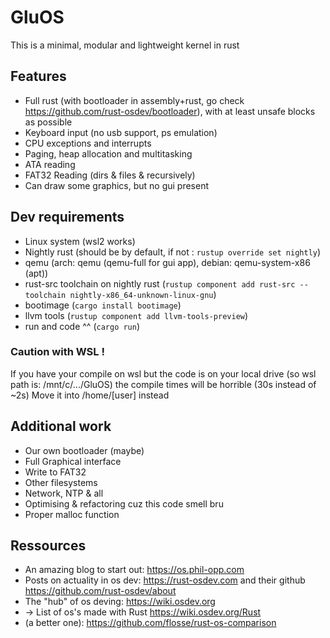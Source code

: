 # GluOS

This is a minimal, modular and lightweight kernel in rust

## Features
- Full rust (with bootloader in assembly+rust, go check https://github.com/rust-osdev/bootloader), with at least unsafe blocks as possible
- Keyboard input (no usb support, ps emulation)
- CPU exceptions and interrupts
- Paging, heap allocation and multitasking
- ATA reading
- FAT32 Reading (dirs & files & recursively)
- Can draw some graphics, but no gui present

## Dev requirements
- Linux system (wsl2 works)
- Nightly rust (should be by default, if not : `rustup override set nightly`)
- qemu (arch: qemu (qemu-full for gui app), debian: qemu-system-x86 (apt))
- rust-src toolchain on nightly rust (`rustup component add rust-src --toolchain nightly-x86_64-unknown-linux-gnu`)
- bootimage (`cargo install bootimage`)
- llvm tools (`rustup component add llvm-tools-preview`)
- run and code ^^ (`cargo run`)
### Caution with WSL !
If you have your compile on wsl but the code is on your local drive (so wsl path is: /mnt/c/.../GluOS) the compile times will be horrible (30s instead of ~2s)
Move it into /home/\[user\] instead

## Additional work
- Our own bootloader (maybe)
- Full Graphical interface
- Write to FAT32
- Other filesystems
- Network, NTP & all
- Optimising & refactoring cuz this code smell bru
- Proper malloc function

## Ressources
- An amazing blog to start out: https://os.phil-opp.com
- Posts on actuality in os dev: https://rust-osdev.com and their github https://github.com/rust-osdev/about
- The "hub" of os deving: https://wiki.osdev.org
- -> List of os's made with Rust https://wiki.osdev.org/Rust
- (a better one): https://github.com/flosse/rust-os-comparison
